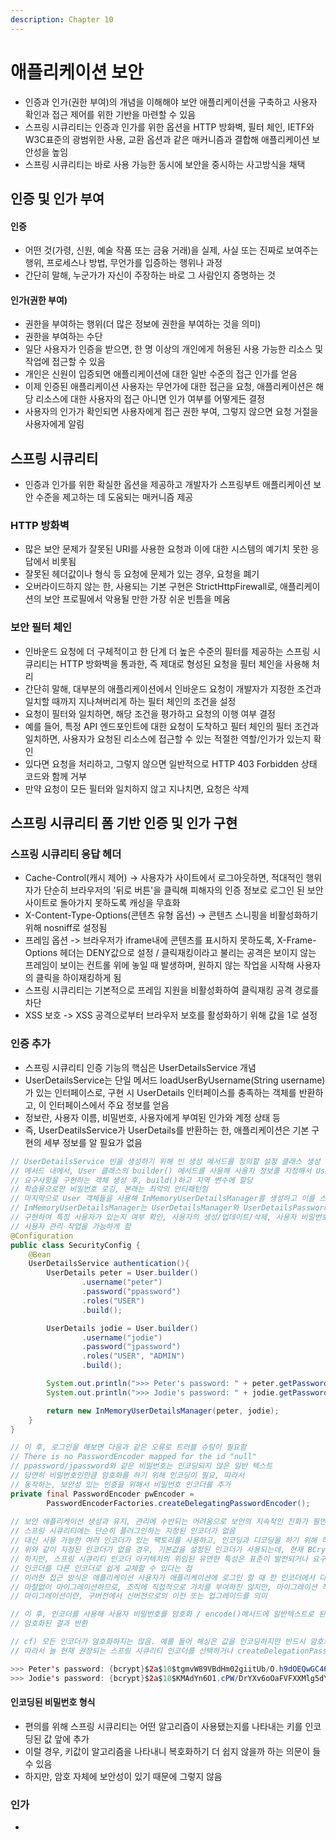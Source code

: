 ```yaml
---
description: Chapter 10
---
```


# 애플리케이션 보안

* 인증과 인가(권한 부여)의 개념을 이해해야 보안 애플리케이션을 구축하고 사용자 확인과 접근 제어를 위한 기반을 마련할 수 있음
* 스프링 시큐리티는 인증과 인가를 위한 옵션을 HTTP 방화벽, 필터 체인, IETF와 W3C표준의 광범위한 사용, 교환 옵션과 같은 매커니즘과 결합해 애플리케이션 보안성을 높임
* 스프링 시큐리티는 바로 사용 가능한 동시에 보안을 중시하는 사고방식을 채택

## 인증 및 인가 부여

#### 인증

* 어떤 것(가령, 신원, 예술 작품 또는 금융 거래)을 실제, 사실 또는 진짜로 보여주는 행위, 프로세스나 방법, 무언가를 입증하는 행위나 과정
* 간단히 말해, 누군가가 자신이 주장하는 바로 그 사람인지 증명하는 것

#### 인가(권한 부여)

* 권한을 부여하는 행위(더 많은 정보에 권한을 부여하는 것을 의미)
* 권한을 부여하는 수단
* 일단 사용자가 인증을 받으면, 한 명 이상의 개인에게 허용된 사용 가능한 리소스 및 작업에 접근할 수 있음
* 개인은 신원이 입증되면 애플리케이션에 대한 일반 수준의 접근 인가를 얻음
* 이제 인증된 애플리케이션 사용자는 무언가에 대한 접근을 요청, 애플리케이션은 해당 리소스에 대한 사용자의 접근 아니면 인가 여부를 어떻게든 결정
* 사용자의 인가가 확인되면 사용자에게 접근 권한 부여, 그렇지 않으면 요청 거절을 사용자에게 알림

## 스프링 시큐리티

* 인증과 인가를 위한 확실한 옵션을 제공하고 개발자가 스프링부트 애플리케이션 보안 수준을 제고하는 데 도움되는 매커니즘 제공

### HTTP 방화벽

* 많은 보안 문제가 잘못된 URI를 사용한 요청과 이에 대한 시스템의 예기치 못한 응답에서 비롯됨
* 잘못된 헤더값이나 형식 등 요청에 문제가 있는 경우, 요청을 폐기
* 오버라이드하지 않는 한, 사용되는 기본 구현은 StrictHttpFirewall로, 애플리케이션의 보안 프로필에서 악용될 만한 가장 쉬운 빈틈을 메움

### 보안 필터 체인

* 인바운드 요청에 더 구체적이고 한 단계 더 높은 수준의 필터를 제공하는 스프링 시큐리티는 HTTP 방화벽을 통과한, 즉 제대로 형성된 요청을 필터 체인을 사용해 처리
* 간단히 말해, 대부분의 애플리케이션에서 인바운드 요청이 개발자가 지정한 조건과 일치할 때까지 지나쳐버리게 하는 필터 체인의 조건을 설정
* 요청이 필터와 일치하면, 해당 조건을 평가하고 요청의 이행 여부 결정
* 예를 들어, 특정 API 엔드포인트에 대한 요청이 도착하고 필터 체인의 필터 조건과 일치하면, 사용자가 요청된 리소스에 접근할 수 있는 적절한 역할/인가가 있는지 확인
* 있다면 요청을 처리하고, 그렇지 않으면 일반적으로 HTTP 403 Forbidden 상태 코드와 함께 거부
* 만약 요청이 모든 필터와 일치하지 않고 지나치면, 요청은 삭제

## 스프링 시큐리티 폼 기반 인증 및 인가 구현

### 스프링 시큐리티 응답 헤더

* Cache-Control(캐시 제어) -> 사용자가 사이트에서 로그아웃하면, 적대적인 행위자가 단순히 브라우저의 '뒤로 버튼'을 클릭해 피해자의 인증 정보로 로그인 된 보안 사이트로 돌아가지 못하도록 캐싱을 무효화
* X-Content-Type-Options(콘텐츠 유형 옵션) -> 콘텐츠 스니핑을 비활성화하기 위해 nosniff로 설정됨
* 프레임 옵션 -> 브라우저가 iframe내에 콘텐츠를 표시하지 못하도록, X-Frame-Options 헤더는 DENY값으로 설정 / 클릭재킹이라고 불리는 공격은 보이지 않는 프레임이 보이는 컨트롤 위에 놓일 때 발생하며, 원하지 않는 작업을 시작해 사용자의 클릭을 하이재킹하게 됨
* 스프링 시큐리티는 기본적으로 프레임 지원을 비활성화하여 클릭재킹 공격 경로를 차단
* XSS 보호 -> XSS 공격으로부터 브라우저 보호를 활성화하기 위해 값을 1로 설정

### 인증 추가

* 스프링 시큐리티 인증 기능의 핵심은 UserDetailsService 개념
* UserDetailsService는 단일 메서드 loadUserByUsername(String username)가 있는 인터페이스로, 구현 시 UserDetails 인터페이스를 충족하는 객체를 반환하고, 이 인터페이스에서 주요 정보를 얻음
* 정보란, 사용자 이름, 비밀번호, 사용자에게 부여된 인가와 계정 상태 등
* 즉, UserDeatilsService가 UserDetails를 반환하는 한, 애플리케이션은 기본 구현의 세부 정보를 알 필요가 없음

```java
// UserDetailsService 빈을 생성하기 위해 빈 생성 메서드를 정의할 설정 클래스 생성
// 메서드 내에서, User 클래스의 builder() 메서드를 사용해 사용자 정보를 지정해서 UserDetails 인터페이스
// 요구사항을 구현하는 객체 생성 후, build()하고 지역 변수에 할당
// 학습용으로만 비밀번호 로깅, 본래는 최악의 안티패턴임
// 마지막으로 User 객체들을 사용해 InMemoryUserDetailsManager를 생성하고 이를 스프링 빈으로 전환
// InMemoryUserDetailsManager는 UserDetailsManager와 UserDetailsPasswordService 인터페이스를
// 구현하여 특정 사용자가 있는지 여부 확인, 사용자의 생성/업데이트/삭제, 사용자 비밀번호의 수정/업데이트와 같은
// 사용자 관리 작업을 가능하게 함 
@Configuration
public class SecurityConfig {
    @Bean
    UserDetailsService authentication(){
        UserDetails peter = User.builder()
                .username("peter")
                .password("ppassword")
                .roles("USER")
                .build();

        UserDetails jodie = User.builder()
                .username("jodie")
                .password("jpassword")
                .roles("USER", "ADMIN")
                .build();

        System.out.println(">>> Peter's password: " + peter.getPassword());
        System.out.println(">>> Jodie's password: " + jodie.getPassword());

        return new InMemoryUserDetailsManager(peter, jodie);
    }
}

// 이 후, 로그인을 해보면 다음과 같은 오류로 트러블 슈팅이 필요함
// There is no PasswordEncoder mapped for the id "null"
// ppassword/jpassword와 같은 비밀번호는 인코딩되지 않은 일반 텍스트
// 당연히 비밀번호인만큼 암호화를 하기 위해 인코딩이 필요, 따라서
// 동작하는, 보안성 있는 인증을 위해서 비밀번호 인코더를 추가
private final PasswordEncoder pwEncoder = 
        PasswordEncoderFactories.createDelegatingPasswordEncoder();
        
// 보안 애플리케이션 생성과 유지, 관리에 수반되는 어려움으로 보안의 지속적인 진화가 필연적이므로
// 스프링 시큐리티에는 단순히 플러그인하는 지정된 인코더가 없음
// 대신 사용 가능한 여러 인코더가 있는 팩토리를 사용하고, 인코딩과 디코딩을 하기 위해 하나의 인코더에 위임
// 위와 같이 지정된 인코더가 없을 경우, 기본값을 설정된 인코더가 사용되는데, 현재 BCrypt는 기본값으로 훌륭함
// 하지만, 스프링 시큐리티 인코더 아키텍처의 위임된 유연한 특성은 표준이 발전되거나 요구사항이 변경될 때
// 인코더를 다른 인코더로 쉽게 교체할 수 있다는 점
// 이러한 접근 방식은 애플리케이션 사용자가 애플리케이션에 로그인 할 때 한 인코더에서 다른 인코더로 사용자 자격 증명을
// 마찰없이 마이그레이션하므로, 조직에 직접적으로 가치를 부여하진 않지만, 마이그레이션 작업량을 줄여줌
// 마이그레이션이란, 구버전에서 신버전으로의 이전 또는 업그레이드를 의미

// 이 후, 인코더를 사용해 사용자 비밀번호를 암호화 / encode()메서드에 일반텍스트로 된 비밀번호 전달 후 호출하면
// 암호화된 결과 반환

// cf) 모든 인코더가 암호화하지는 않음. 예를 들어 해싱은 값을 인코딩하지만 반드시 암호화하지 않음
// 따라서 늘 현재 권장되는 스프링 시큐리티 인코더를 선택하거나 createDelegationPasswordEncoder() 제공 기본 인코더 선택

>>> Peter's password: {bcrypt}$2a$10$tgmvW89VBdHm02giitUb/O.h9dOEQwGC46H.O6f.O.Orrs6HEYlti
>>> Jodie's password: {bcrypt}$2a$10$KMAdYn6O1.cPW/DrYXv6oOaFVFXXMlg5dY4dPE4.G7FleIrjtxno.
```

#### 인코딩된 비밀번호 형식

* 편의를 위해 스프링 시큐리티는 어떤 알고리즘이 사용됐는지를 나타내는 키를 인코딩된 값 앞에 추가
* 이럴 경우, 키값이 알고리즘을 나타내니 복호화하기 더 쉽지 않을까 하는 의문이 들 수 있음
* 하지만, 암호 자체에 보안성이 있기 때문에 그렇지 않음

### 인가

*
